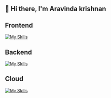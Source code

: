 ## 👋 Hi there, I'm Aravinda krishnan 

## Frontend 
[![My Skills](https://skillicons.dev/icons?i=html,css,js,react,tailwind)](https://skillicons.dev)
## Backend
[![My Skills](https://skillicons.dev/icons?i=nodejs,mongodb)](https://skillicons.dev)
## Cloud
[![My Skills](https://skillicons.dev/icons?i=aws)](https://skillicons.dev)

<!--
**Aravindakrishnan/Aravindakrishnan** is a ✨ _special_ ✨ repository because its `README.md` (this file) appears on your GitHub profile.

Here are some ideas to get you started:

- 🔭 I’m currently working on ...
- 🌱 I’m currently learning ...
- 👯 I’m looking to collaborate on ...
- 🤔 I’m looking for help with ...
- 💬 Ask me about ...
- 📫 How to reach me: ...
- 😄 Pronouns: ...
- ⚡ Fun fact: ...
-->
<!-- 
![Aravinda krishnan's GitHub stats](https://github-readme-stats.vercel.app/api?username=Aravindakrishnan&show_icons=true&theme=github_dark) -->
